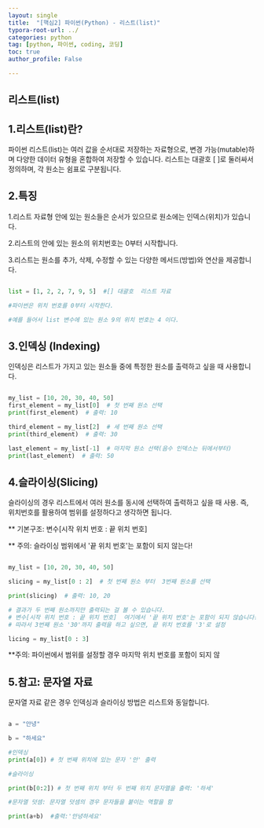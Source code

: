```yaml
---
layout: single
title:  "[핵심2] 파이썬(Python) - 리스트(list)"
typora-root-url: ../
categories: python
tag: [python, 파이썬, coding, 코딩]
toc: true
author_profile: False

---
```


## 리스트(list)

## 1.리스트(list)란?
파이썬 리스트(list)는 여러 값을 순서대로 저장하는 자료형으로, 변경 가능(mutable)하며 다양한 데이터 유형을 혼합하여 저장할 수 있습니다. 리스트는 대괄호 [ ]로 둘러싸서 정의하며, 각 원소는 쉼표로 구분됩니다.

## 2.특징

1.리스트 자료형 안에 있는 원소들은 순서가 있으므로 원소에는 인덱스(위치)가 있습니다.

2.리스트의 안에 있는 원소의 위치번호는 0부터 시작합니다.
    
3.리스트는 원소를 추가, 삭제, 수정할 수 있는 다양한 메서드(방법)와 연산을 제공합니다.


```python

list = [1, 2, 2, 7, 9, 5]  #[] 대괄호  리스트 자료 

#파이썬은 위치 번호를 0부터 시작한다.

#예를 들어서 list 변수에 있는 원소 9의 위치 번호는 4 이다. 

```


## 3.인덱싱 (Indexing)

인덱싱은 리스트가 가지고 있는 원소들 중에 특정한 원소를 출력하고 싶을 때 사용합니다. 

```python

my_list = [10, 20, 30, 40, 50]
first_element = my_list[0]  # 첫 번째 원소 선택
print(first_element)  # 출력: 10

third_element = my_list[2]  # 세 번째 원소 선택
print(third_element)  # 출력: 30

last_element = my_list[-1]  # 마지막 원소 선택(음수 인덱스는 뒤에서부터)
print(last_element)  # 출력: 50


```

## 4.슬라이싱(Slicing)

슬라이싱의 경우 리스트에서 여러 원소를 동시에 선택하여 출력하고 싶을 때 사용. 즉, 위치번호를 활용하여 범위를 설정하다고 생각하면 됩니다.

** 기본구조: 변수[시작 위치 번호 : 끝 위치 번호]

** 주의: 슬라이싱 범위에서 '끝 위치 번호'는 포함이 되지 않는다! 

```python

my_list = [10, 20, 30, 40, 50]

slicing = my_list[0 : 2]  # 첫 번째 원소 부터  3번째 원소를 선택

print(slicing)  # 출력: 10, 20

# 결과가 두 번째 원소까지만 출력되는 걸 볼 수 있습니다. 
# 변수[시작 위치 번호 : 끝 위치 번호]  여기에서 '끝 위치 번호'는 포함이 되지 않습니다!! 
# 따라서 3번째 원소 '30'까지 출력을 하고 싶으면, 끝 위치 번호를 '3'로 설정

licing = my_list[0 : 3] 
```

**주의: 파이썬에서 범위를 설정할 경우 마지막 위치 번호를 포함이 되지 않

## 5.참고: 문자열 자료

문자열 자료 같은 경우 인덱싱과 슬라이싱 방법은 리스트와 동일합니다. 

```python

a = "안녕"

b = "하세요"

#인덱싱
print(a[0]) # 첫 번째 위치에 있는 문자 '안' 출력

#슬라이싱

print(b[0:2]) # 첫 번째 위치 부터 두 번째 위치 문자열을 출력: '하세'

#문자열 덧셈: 문자열 덧셈의 경우 문자들을 붙이는 역할을 함

print(a+b)  #출력:'안녕하세요'

```